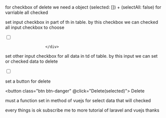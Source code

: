 
for checkbox of delete we need a object (selected: []) + (selectAll: false) for varriable all checked


set input checkbox in part of th in table. by this checkbox we can checked all input checkbox to choose 

 <div class="checkbox">
                        <!-- by this input we can checked all input checkbox that there data-->
                      <input class="flipswitch" id="checkbox1" type="checkbox" v-model="selectAll" @click="select" />
                      <label for="checkbox1"></label>
                      
                      </div>
					  
					  
set other input checkbox for all data in td of table. by this input we can set or checked data to delete

<td v-if="!book.id == 0">
                    <!-- must set input checkbox here after v-for="book in books" -->
                    <!-- this is checkbox input to checked one by one of data to delete -->
                    <label class="form-checkbox inside">
                      <input type="checkbox" id="checkbox1" :value="book.id" v-model="selected"
                         />
                      <label for="checkbox1"></label>
                    </label>
                  </td>	


set a button for delete 

<button class="btn btn-danger" @click="Delete(selected)">
                      Delete
                    </button>

must a function set in method of vuejs for select data that will checked


every things is ok 
subscribe me to more tutorial of laravel and vuejs
thanks					

